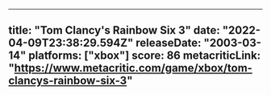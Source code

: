 
---
title: "Tom Clancy's Rainbow Six 3"
date: "2022-04-09T23:38:29.594Z"
releaseDate: "2003-03-14"
platforms: ["xbox"]
score: 86
metacriticLink: "https://www.metacritic.com/game/xbox/tom-clancys-rainbow-six-3"
---
